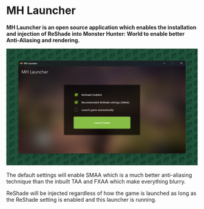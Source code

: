 # MH Launcher

**MH Launcher is an open source application which enables the installation and injection of ReShade into Monster Hunter: World to enable better Anti-Aliasing and rendering.**

![Screenshot](images/screenshot.png)

The default settings will enable SMAA which is a much better anti-aliasing technique than the inbuilt TAA and FXAA which make everything blurry.

ReShade will be injected regardless of how the game is launched as long as the ReShade setting is enabled and this launcher is running.